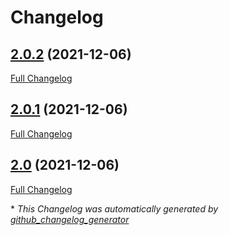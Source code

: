 # Changelog

## [2.0.2](https://github.com/front-matter/briard/tree/2.0.2) (2021-12-06)

[Full Changelog](https://github.com/front-matter/briard/compare/2.0.1...2.0.2)

## [2.0.1](https://github.com/front-matter/briard/tree/2.0.1) (2021-12-06)

[Full Changelog](https://github.com/front-matter/briard/compare/2.0...2.0.1)

## [2.0](https://github.com/front-matter/briard/tree/2.0) (2021-12-06)

[Full Changelog](https://github.com/front-matter/briard/compare/d1adb0353c9b3abd0b8f64fed5e0970cf03b537c...2.0)



\* *This Changelog was automatically generated by [github_changelog_generator](https://github.com/github-changelog-generator/github-changelog-generator)*
